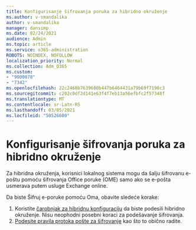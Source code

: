 ```yaml
---
title: Konfigurisanje šifrovanja poruka za hibridno okruženje
ms.author: v-smandalika
author: v-smandalika
manager: dansimp
ms.date: 02/24/2021
audience: Admin
ms.topic: article
ms.service: o365-administration
ROBOTS: NOINDEX, NOFOLLOW
localization_priority: Normal
ms.collection: Adm_O365
ms.custom:
- "9000078"
- "7342"
ms.openlocfilehash: 22c2468b7639680b447b6464431a79b69f7198c3
ms.sourcegitcommit: c202c0df2d141e63f4f7eb13a56efbfc2f57348f
ms.translationtype: MT
ms.contentlocale: sr-Latn-RS
ms.lasthandoff: 03/05/2021
ms.locfileid: "50526600"
---
```

# <a name="configure-message-encryption-for-a-hybrid-environment"></a>Konfigurisanje šifrovanja poruka za hibridno okruženje

Za hibridna okruženja, korisnici lokalnog sistema mogu da šalju šifrovanu e-poštu pomoću šifrovanja Office poruke (OME) samo ako se e-pošta usmerava putem usluge Exchange online.

Da biste Šifruj e-poruke pomoću Oma, obavite sledeće korake:

1. Koristite [čarobnjak za hibridnu konfiguraciju](https://docs.microsoft.com/Exchange/hybrid-configuration-wizard) da biste podesili hibridno okruženje. Nisu neophodni posebni koraci za podešavanje šifrovanja.
2. [Podesite pravila protoka pošte za šifrovanje](https://docs.microsoft.com/microsoft-365/compliance/define-mail-flow-rules-to-encrypt-email) kao što to obično radite.


